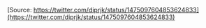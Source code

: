 [Source: https://twitter.com/diprjk/status/1475097604853624833](https://twitter.com/diprjk/status/1475097604853624833)
